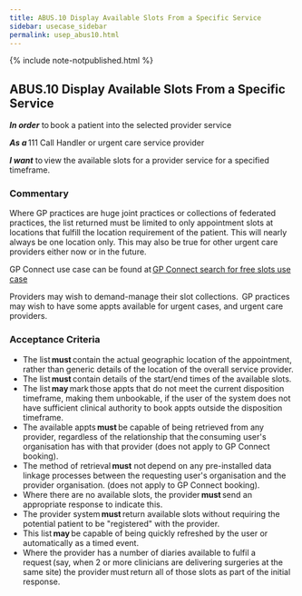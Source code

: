 ```yaml
---
title: ABUS.10 Display Available Slots From a Specific Service
sidebar: usecase_sidebar
permalink: usep_abus10.html
---
```

{% include note-notpublished.html %}

## ABUS.10 Display Available Slots From a Specific Service
**_In order_** to book a patient into the selected provider service 

**_As a_** 111 Call Handler or urgent care service provider 

**_I want_** to view the available slots for a provider service for a specified timeframe.

### Commentary 
Where GP practices are huge joint practices or collections of federated practices, the list returned must be limited to only appointment slots at locations that fulfill the location requirement of the patient. This will nearly always be one location only. This may also be true for other urgent care providers either now or in the future.

GP Connect use case can be found at <a href="https://nhsconnect.github.io/gpconnect/appointments_use_case_search_for_free_slots.html" target="_blank">GP Connect search for free slots use case</a>

Providers may wish to demand-manage their slot collections.  GP practices may wish to have some appts available for urgent cases, and urgent care providers. 

### Acceptance Criteria 
* The list **must** contain the actual geographic location of the appointment, rather than generic details of the location of the overall service provider. 
* The list **must** contain details of the start/end times of the available slots. 
* The list **may** mark those appts that do not meet the current disposition timeframe, making them unbookable, if the user of the system does not have sufficient clinical authority to book appts outside the disposition timeframe. 
* The available appts **must** be capable of being retrieved from any provider, regardless of the relationship that the consuming user's organisation has with that provider (does not apply to GP Connect booking). 
* The method of retrieval **must** not depend on any pre-installed data linkage processes between the requesting user's organisation and the provider organisation. (does not apply to GP Connect booking). 
* Where there are no available slots, the provider **must** send an appropriate response to indicate this. 
* The provider system **must** return available slots without requiring the potential patient to be "registered" with the provider. 
* This list **may** be capable of being quickly refreshed by the user or automatically as a timed event. 
* Where the provider has a number of diaries available to fulfil a request (say, when 2 or more clinicians are delivering surgeries at the same site) the provider must return all of those slots as part of the initial response. 

